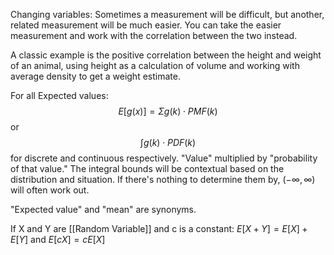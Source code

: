 
Changing variables:
Sometimes a measurement will be difficult, but another, related measurement will be much easier.
You can take the easier measurement and work with the correlation between the two instead.

A classic example is the positive correlation between the height and weight of an animal, using height as a calculation of volume and working with average density to get a weight estimate.

For all Expected values: $$E[g(x)] = \Sigma g(k) \cdot PMF(k)$$ or $$\int{g(k) \cdot PDF(k)}$$ for discrete and continuous respectively. "Value" multiplied by "probability of that value." The integral bounds will be contextual based on the distribution and situation. If there's nothing to determine them by, $(-\infty,\infty)$ will often work out.


"Expected value" and "mean" are synonyms.

If X and Y are [[Random Variable]] and c is a constant:
$E[X+Y]=E[X]+E[Y]$ and $E[cX]=cE[X]$
